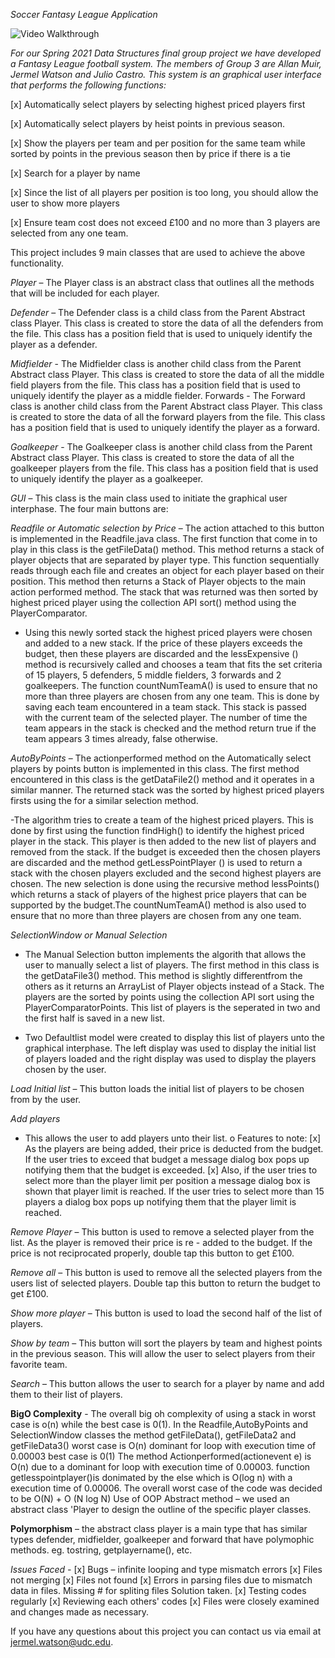 *Soccer Fantasy League Application*

<img src='https://github.com/JermelWatson/Soccer_Fantasy_League/blob/master/Final_Project_2021_demo.gif' title='Video Walkthrough' width='' alt='Video Walkthrough' />


*For our Spring 2021 Data Structures final group project we have developed a Fantasy League 
football system. The members of Group 3 are Allan Muir, Jermel Watson and Julio Castro. This 
system is an graphical user interface that performs the following functions:*

[x] Automatically select players by selecting highest priced players first

[x] Automatically select players by heist points in previous season.

[x] Show the players per team and per position for the same team while sorted by points in the 
previous season then by price if there is a tie

[x] Search for a player by name

[x] Since the list of all players per position is too long, you should allow the user to show 
more players

[x] Ensure team cost does not exceed £100 and no more than 3 players are selected from any 
one team.

This project includes 9 main classes that are used to achieve the above functionality. 

*Player* – The Player class is an abstract class that outlines all the methods that will be included for 
each player. 

*Defender* – The Defender class is a child class from the Parent Abstract class Player. This class is 
created to store the data of all the defenders from the file. This class has a position field that is used
to uniquely identify the player as a defender.

*Midfielder* - The Midfielder class is another child class from the Parent Abstract class Player. This
class is created to store the data of all the middle field players from the file. This class has a 
position field that is used to uniquely identify the player as a middle fielder.
Forwards - The Forward class is another child class from the Parent Abstract class Player. This 
class is created to store the data of all the forward players from the file. This class has a position 
field that is used to uniquely identify the player as a forward.

*Goalkeeper* - The Goalkeeper class is another child class from the Parent Abstract class Player. 
This class is created to store the data of all the goalkeeper players from the file. This class has a 
position field that is used to uniquely identify the player as a goalkeeper.

*GUI* – This class is the main class used to initiate the graphical user interphase. The four main 
buttons are:

*Readfile or Automatic selection by Price* 
– The action attached to this button is implemented in the 
Readfile.java class. The first function that come in to play in this class is the getFileData() method. 
This method returns a stack of player objects that are separated by player type. This function sequentially 
reads through each file and creates an object for each player based on their position. This method 
then returns a Stack of Player objects to the main action performed method. The stack that was 
returned was then sorted by highest priced player using the collection 
API sort() method using the PlayerComparator. 

- Using this newly sorted stack the highest priced players were chosen and added to a new 
stack. If the price of these players exceeds the budget, then these players are discarded and 
the lessExpensive () method is recursively called and chooses a team that fits the set criteria
of 15 players, 5 defenders, 5 middle fielders, 3 forwards and 2 goalkeepers. The function 
countNumTeamA() is used to ensure that no more than three players are chosen from any 
one team. This is done by saving each team encountered in a team stack. This stack is 
passed with the current team of the selected player. The number of time the team appears in
the stack is checked and the method return true if the team appears 3 times already, false 
otherwise.

*AutoByPoints*
– The actionperformed method on the Automatically select players by points button is 
implemented in this class. The first method encountered in this class is the getDataFile2() 
method and it operates in a similar manner. The returned stack was the sorted by highest priced players 
firsts using the for a similar selection method.

-The algorithm tries to create a team of the highest priced players. This is done by first using
the function findHigh() to identify the highest priced player in the stack. This player is then
added to the new list of players and removed from the stack. If the budget is exceeded then 
the chosen players are discarded and the method getLessPointPlayer () is used to return a 
stack with the chosen players excluded and the second highest players are chosen. The new
selection is done using the recursive method lessPoints() which returns a stack of players of
the highest price players that can be supported by the budget.The countNumTeamA() method is also used to ensure
that no more than three players are chosen from any one team.

*SelectionWindow or Manual Selection*
- The Manual Selection button implements the algorith that allows the user to manually select a list of players. The first method in this class is the getDataFile3() method. This method is slightly differentfrom the others as it returns an ArrayList of Player objects instead of a Stack. The players are the sorted by points using the collection API sort using the PlayerComparatorPoints. This list of players is the seperated in two and the first half is 
saved in a new list. 

- Two Defaultlist model were created to display this list of players unto the graphical 
interphase. The left display was used to display the initial list of players loaded and the right display was used to display the players chosen by the user.

*Load Initial list*
– This button loads the initial list of players to be chosen from by the user.

*Add players* 
- This allows the user to add players unto their list.
o Features to note: 
[x] As the players are being added, their price is deducted from the budget. If 
the user tries to exceed that budget a message dialog box pops up notifying 
them that the budget is exceeded. 
[x] Also, if the user tries to select more than the player limit per position a 
message dialog box is shown that player limit is reached. If the user tries to 
select more than 15 players a dialog box pops up notifying them that the 
player limit is reached.

*Remove Player*
– This button is used to remove a selected player from the list. As the player
is removed their price is re - added to the budget. If the price is not reciprocated properly, 
double tap this button to get £100.

*Remove all* – This button is used to remove all the selected players from the users list of 
selected players. Double tap this button to return the budget to get £100. 

*Show more player*
– This button is used to load the second half of the list of players. 

*Show by team*
– This button will sort the players by team and highest points in the previous
season. This will allow the user to select players from their favorite team.

*Search* 
– This button allows the user to search for a player by name and add them to their 
list of players. 

**BigO Complexity** - 
The overall big oh complexity of using a stack in worst case is o(n) while the best case is 0(1). In 
the Readfile,AutoByPoints and SelectionWindow classes the method getFileData(), getFileData2 
and getFileData3() worst case is O(n) dominant for loop with execution time of 0.00003 best case 
is 0(1)
The method Actionperformed(actionevent e) is O(n) due to a dominant for loop with execution 
time of 0.00003.
function getlesspointplayer()is donimated by the else which is O(log n) with a execution time of 
0.00006.
The overall worst case of the code was decided to be O(N) + O (N log N)
Use of OOP 
Abstract method – we used an abstract class 'Player to design the outline of the specific player 
classes. 

**Polymorphism** – the abstract class player is a main type that has similar types defender, midfielder, goalkeeper and forward that have polymophic methods. eg. tostring, getplayername(), etc.

*Issues Faced -* 
[x] Bugs – infinite looping and type mismatch errors
[x] Files not merging
[x] Files not found
[x] Errors in parsing files due to mismatch data in files. Missing # for spliting files
Solution taken.
[x] Testing codes regularly
[x] Reviewing each others' codes
[x] Files were closely examined and changes made as necessary.

If you have any questions about this project you can contact us via email at 
jermel.watson@udc.edu.

